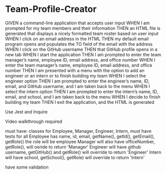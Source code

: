 # Team-Profile-Creator
GIVEN a command-line application that accepts user input
WHEN I am prompted for my team members and their information
THEN an HTML file is generated that displays a nicely formatted team roster based on user input
WHEN I click on an email address in the HTML
THEN my default email program opens and populates the TO field of the email with the address
WHEN I click on the GitHub username
THEN that GitHub profile opens in a new tab
WHEN I start the application
THEN I am prompted to enter the team manager’s name, employee ID, email address, and office number
WHEN I enter the team manager’s name, employee ID, email address, and office number
THEN I am presented with a menu with the option to add an engineer or an intern or to finish building my team
WHEN I select the engineer option
THEN I am prompted to enter the engineer’s name, ID, email, and GitHub username, and I am taken back to the menu
WHEN I select the intern option
THEN I am prompted to enter the intern’s name, ID, email, and school, and I am taken back to the menu
WHEN I decide to finish building my team
THEN I exit the application, and the HTML is generated

Use Jest and Inquire

Video walkthrough required

must have: classes for Employee, Manager, Engineer, Intern, must have tests for all
Employee has name, id, email, getName(), getId(), getEmail(), getRole() the role will be employee
Manager will also have officeNumber, getRole(), will oeride to return 'Manager'
Engineer will have github username, getGitHub() and getRole() will override to return 'Engineer'
Intern will have school, getSchool(), getRole) will override to return 'Intern'

have some validation


